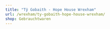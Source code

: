 ```yaml
---
title: "Tŷ Gobaith - Hope House Wrexham"
url: /wrexham/ty-gobaith-hope-house-wrexham/
shop: Gebrauchtwaren
---
```

